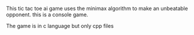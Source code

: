This tic tac toe ai game uses the minimax algorithm to make an unbeatable opponent.
this is a console game.

The game is in c language but only cpp files
